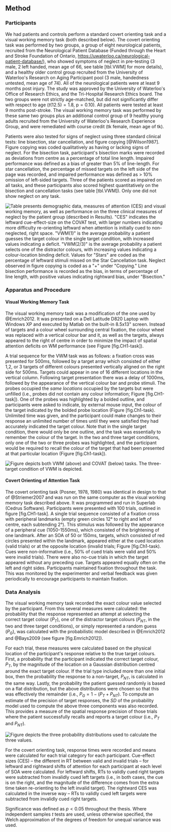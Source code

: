 Method
------

### Participants 

We had patients and controls perform a standard covert orienting
task and a visual working memory task (both described below). The
covert orienting task was performed by two groups, a group of
eight neurological patients, recruited from the Neurological
Patient Database (Funded through the Heart and Stroke Foundation
of Ontario, https://uwaterloo.ca/neurological-patient-database/),
who showed symptoms of neglect in pre-testing (3 male, 2 left
handed, mean age of 66, see table [tbl.VWM] for more details), and
a healthy older control group recruited from the University of
Waterloo's Research on Aging Participant pool (3 male, handedness
untested, mean age of 74).  All of the neurological patients were 
at least 9 months
post injury. The study was approved by the
University of Waterloo's Office of Research Ethics, and the
Tri-Hospital Research Ethics board.  The two groups were not
strictly age-matched, but did not significantly differ with
respect to age ($t(12.5) = 1.8$, $\text{p} = 0.10$).  All patients
were tested at least 9 months post-stroke. The visual working
memory task was performed by these same two groups plus an
additional control group of 9 healthy young adults recruited from
the University of Waterloo's Research Experience Group, and were
remediated with course credit (tk female, mean age of tk).

Patients were also tested for signs of neglect using three
standard clinical tests: line bisection, star cancellation, and
figure copying [@Wilson1987]. Figure copying was coded
qualitatively as having or lacking signs of neglect. For the
bisection task, participant's bisection marks were recorded as
deviations from centre as a percentage of total line length.
Impaired performance was defined as a bias of greater than 5% of
line-length. For star cancellation, the percentage of missed
targets on the left side of the page was recorded, and impaired
performance was defined as \> 10% omission of left-sided targets.
Three of the patients scored as impaired on all tasks, and these
participants also scored highest quantitatively on the bisection
and cancellation tasks (see table [tbl.VWM]).  Only one did not
show neglect on any task.

![Table presents demographic data, measures of attention (CES) and
visual working memory, as well as performance on the three
clinical measures of neglect by the patient group (described in
Results). "CES" indicates the leftward cue-effect-size on the
COVAT test, with larger numbers indicating more difficulty
re-orienting leftward when attention is initially cued to
non-neglected, right space.  "VWM(1)" is the average probability a
patient guesses the target colour in the single target condition,
with increased values indicating a deficit.  "VWM(2/3)" is the
average probability a patient selects one of the distractor
colours, with increasing values indicating a colour-location
binding deficit. Values for "Stars" are coded as the percentage of
leftward stimuli missed on the Star Cancellation task. Neglect
observed in figure copying is coded as a "+" under "Copying." Line
bisection performance is recorded as the bias, in terms of
percentage of line length, with positive values indicating
rightward bias, under "Bisection."](tbl.VWM.pdf.png)



### Apparatus and Procedure

#### Visual Working Memory Task

The visual working memory task was a modification of the one used
by @Emrich2012.  It was presented on a Dell Latitude D820 Laptop
with Windows XP and executed by Matlab on the built-in 8.5x13"
screen. Instead of targets and a colour wheel surrounding central
fixation, the colour wheel was replaced with a vertical colour bar
and it, as well as the targets, always appeared to the right of
centre in order to minimize the impact of spatial attention
deficits on WM performance (see Figure [fig.CH1-task]).
 
A trial sequence for the VWM task was as follows: a fixation cross
was presented for 500ms, followed by a target array which
consisted of either 1,2, or 3 targets of different colours
presented vertically aligned on the right side for 500ms. Targets
could appear in one of 16 different locations in the vertical
column. Following target presentation there was a delay of 1000ms,
followed by the appearance of the vertical colour bar and probe
stimuli. The probes occupied the *same locations* occupied by the
targets but were unfilled (i.e., probes did not contain any colour
information; Figure [fig.CH1-task]). One of the probes was
highlighted by a bolded outline, and participants were asked to
indicate, by external mouse input, the colour of the target
indicated by the bolded probe location (Figure [fig.Ch1-task).
Unlimited time was given, and the participant could make changes
to their response an unlimited number of times until they were
satisfied they had accurately indicated the target colour.  Note
that in the single target condition, there would only be one
outline, and the task was essentially to remember the colour of
the target. In the two and three target conditions, only one of
the two or three probes was highlighted, and the participant would
be required to recall the colour of the target that had been
presented at that particular location (Figure [fig.Ch1-task]).

![Figure depicts both VWM (above) and COVAT (below) tasks. The
three-target condition of VWM is depicted.](fig.Ch1-task.pdf.png)


#### Covert Orienting of Attention Task

The covert orienting task (Posner, 1978, 1980) was identical in
design to that of @Striemer2007 and was run on the same computer
as the visual working memory task described above. It was
programmed and run in Superlab (Cedrus Software). Participants
were presented with 100 trials, outlined in figure [fig.CH1-task].
A single trial sequence consisted of a fixation cross with
peripheral landmarks (empty green circles 12° to right and left of
centre, each subtending 2°). This stimulus was followed by the
appearance of a peripheral cue (1050-1550ms), which consisted of
the brightening of one landmark.  After an SOA of 50 or 150ms,
targets, which consisted of red circles presented within the
landmark, appeared either at the cued location (valid trials) or
at the opposite location (invalid trials; Figure [fig.Ch1-task).
Cues were non-informative (i.e., 50% of cued trials were valid and
50% were invalid trials).  There were also no-cue trials in which
the target appeared without any preceding cue. Targets appeared
equally often on the left and right sides.  Participants
maintained fixation throughout the task. This was monitored by the
experimenter and verbal feedback was given periodically to
encourage participants to maintain fixation.


### Data Analysis

The visual working memory task recorded the exact colour value
selected by the participant.  From this several measures were
calculated: the probability that the response represented an
attempt at selecting the correct target colour ($P_T$), one of the
distractor target colours ($P_{NT}$, in the two and three target
conditions), or simply represented a random guess ($P_G$), was
calculated with the probabilistic model described in @Emrich2012
and @Bays2009 (see figure [fig.Emrich2012]).  

For each trial, these measures were calculated based on the
physical location of the participant's response relative to the
true target colours.  First, a probability that the participant
indicated the correct target colour, $P_T$, by the magnitude of
the location on a Gaussian distribution centred around the exact
target colour. If the trial type included more than one initial
box, then the probability the response to a non-target, $P_{NT}$,
is calculated in the same way. Lastly, the probability the patient
guessed randomly is based on a flat distribution, but the above
distributions were chosen so that this was effectively the
remainder (i.e., $P_G = 1 - (P_T + P_{NT})$. To compute an
estimate of the precision of target responses, the $SD$ of the
probability model used to compute the above three components was
also recorded. This provides a measure of the spatial response
precision of those trials where the patient successfully recalls
and reports a target colour (i.e., $P_T$ and $P_{NT}$).

![Figure depicts the three probability distributions used to
calculate the three values.](fig.Emrich2012.pdf.png)


For the covert orienting task, response times were recorded and
means were calculated for each trial category for each
participant. Cue-effect sizes (CES) – the different in RT between
valid and invalid trials – for leftward and rightward shifts of
attention for each participant at each level of SOA were
calculated. For leftward shifts, RTs to validly cued right targets
were subtracted from invalidly cued left targets (i.e., in both
cases, the cue is on the right, and the magnitude of the
difference comes from the extra time taken re-orienting to the
left invalid target). The rightward CES was calculated in the
inverse way – RTs to validly cued left targets were subtracted
from invalidly cued right targets.



Significance was defined as $p < 0.05$ throughout the thesis.
Where independent samples $t$ tests are used, unless otherwise
specified, the Welch approximation of the degrees of freedom for
unequal variance was used.



